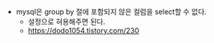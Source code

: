 - mysql은 group by 절에 포함되지 않은 컬럼을 select할 수 없다.
	- 설정으로 혀용해주면 된다.
	- https://dodo1054.tistory.com/230